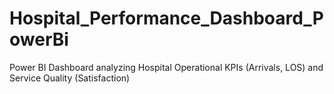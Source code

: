 # Hospital_Performance_Dashboard_PowerBi
Power BI Dashboard analyzing Hospital Operational KPIs (Arrivals, LOS) and Service Quality (Satisfaction)
